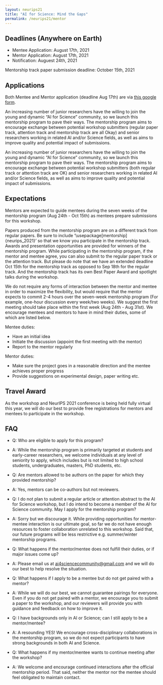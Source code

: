```yaml
---
layout: neurips21
title: "AI for Science: Mind the Gaps"
permalink: /neurips21/mentor
---
```


## Deadlines (Anywhere on Earth)

- Mentee Application: August 17th, 2021
- Mentor Application: August 17th, 2021
- Notification: Auguest 24th, 2021

Mentorship track paper submission deadline: October 15th, 2021



## Applications

Both Mentee and Mentor application (deadline Aug 17th) are via [this google form](https://docs.google.com/forms/d/e/1FAIpQLSepYNm_s12nwhOH1QXEIuHIeU5Jdy3MCXzKE55oBpjuJV-lQA/viewform?usp=sf_link).

An increasing number of junior researchers have the willing to join the young and dynamic “AI for Science” community, so we launch this mentorship program to pave their ways. The mentorship program aims to encourage exchange between potential workshop submitters (regular paper track, attention track and mentorship track are all Okay) and senior researchers working in related AI and/or Science fields, as well as aims to improve quality and potential impact of submissions. 

An increasing number of junior researchers have the willing to join the young and dynamic “AI for Science” community, so we launch this mentorship program to pave their ways. The mentorship program aims to encourage exchange between potential workshop submitters (both regular track or attention track are OK) and senior researchers working in related AI and/or Science fields, as well as aims to improve quality and potential impact of submissions.



## Expectations

Mentors are expected to guide mentees during the seven weeks of the mentorship program (Aug 24th - Oct 15th) as mentees prepare submissions for this workshop. 

Papers produced from the mentorship program are on a different track from regular papers. Be sure to include ‘\usepackage[mentorship]{neurips_2021}’ so that we know you participate in the mentorship track. Awards and presentation opportunities are provided for winners of the mentorship program. While participating in the mentorship program, if the mentor and mentee agree, you can also submit to the regular paper track or the attention track. But please do note that we have an extended deadline Oct 15th for the mentorship track as opposed to Sep 18th for the regular track. And the mentorship track has its own Best Paper Award and spotlight talks during the workshop.

We do not require any forms of interaction between the mentor and mentee in order to maximize the flexibility, but would require that the mentor expects to commit 2-4 hours over the seven-week mentorship program (For example, one-hour discussion every week/two weeks). We suggest the first meeting should take place within the first week (Aug 24th - Aug 31st). We encourage mentees and mentors to have in mind their duties, some of which are listed below.

Mentee duties:
- Have an initial idea
- Initiate the discussion (appoint the first meeting with the mentor)
- Report to the mentor regularly

Mentor duties:
- Make sure the project goes in a reasonable direction and the mentee achieves proper progress
- Provide suggestions on experimental design, paper writing etc.



## Travel Award

As the workshop and NeurIPS 2021 conference is being held fully virtual this year, we will do our best to provide free registrations for mentors and mentees to participate in the workshop.



## FAQ

- Q: Who are eligible to apply for this program?
- A: While the mentorship program is primarily targeted at students and early-career researchers, we welcome individuals at any level of seniority to apply, which includes but is not limited to high school students, undergraduates, masters, PhD students, etc.

- Q: Are mentors allowed to be authors on the paper for which they provided mentorship?
- A: Yes, mentors can be co-authors but not reviewers.

- Q: I do not plan to submit a regular article or attention abstract to the AI for Science workshop, but I do intend to become a member of the AI for Science community. May I apply for the mentorship program?
- A: Sorry but we discourage it. While providing opportunities for mentor-mentee interaction is our ultimate goal, so far we do not have enough resources to foster collaboration unrelated to this workshop. Said that, our future programs will be less restrictive e.g. summer/winter mentorship programs.

- Q: What happens if the mentor/mentee does not fulfill their duties, or if major issues come up?
- A: Please email us at ai4sciencecommunity@gmail.com and we will do our best to help resolve the situation.

- Q: What happens if I apply to be a mentee but do not get paired with a mentor?
- A: While we will do our best, we cannot guarantee pairings for everyone. Even if you do not get paired with a mentor, we encourage you to submit a paper to the workshop, and our reviewers will provide you with guidance and feedback on how to improve it.

- Q: I have backgrounds only in AI or Science; can I still apply to be a mentor/mentee?
- A: A resounding YES! We encourage cross-disciplinary collaborations in the mentorship program, so we do not expect participants to have strong backgrounds in both AI and Science.

- Q: What happens if my mentor/mentee wants to continue meeting after the workshop?
- A: We welcome and encourage continued interactions after the official mentorship period. That said, neither the mentor nor the mentee should feel obligated to maintain contact. 
